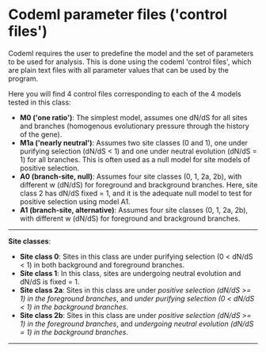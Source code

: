 # Codeml parameter files ('control files')  

Codeml requires the user to predefine the model and the set of parameters to be used for analysis. This is done using the codeml 'control files', which are plain text files with all parameter values that can be used by the program.  

Here you will find 4 control files corresponding to each of the 4 models tested in this class:  
- **M0 ('one ratio')**: The simplest model, assumes one dN/dS for all sites and branches (homogenous evolutionary pressure through the history of the gene). 
- **M1a ('nearly neutral')**: Assumes two site classes (0 and 1), one under purifying selection (dN/dS < 1) and one under neutral evolution (dN/dS = 1) for all branches. This is often used as a null model for site models of positive selection.
- **A0 (branch-site, null)**: Assumes four site classes (0, 1, 2a, 2b), with different w (dN/dS) for foreground and brackground branches. Here, site class 2 has dN/dS fixed = 1, and it is the adequate null model to test for positive selection using model A1.  
- **A1 (branch-site, alternative)**: Assumes four site classes (0, 1, 2a, 2b), with different w (dN/dS) for foreground and brackground branches.

-----------------
**Site classes**:  
- **Site class 0**: Sites in this class are under purifying selection (0 < dN/dS < 1) in both background and foreground branches.  
- **Site class 1**: In this class, sites are undergoing neutral evolution and dN/dS is fixed = 1.  
- **Site class 2a**: Sites in this class are under *positive selection (dN/dS >= 1) in the foreground branches*, and *under purifying selection (0 < dN/dS < 1) in the background branches*.  
- **Site class 2b**: Sites in this class are under *positive selection (dN/dS >= 1) in the foreground branches*, and *undergoing neutral evolution (dN/dS = 1) in the background branches*.  
-----------------
